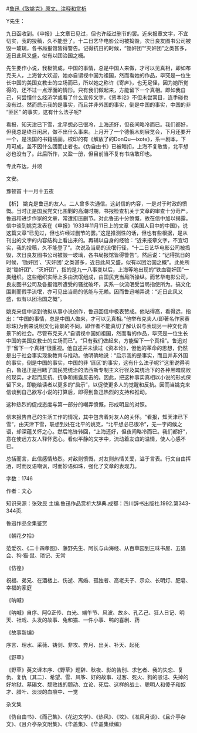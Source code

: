 #[鲁迅《致姚克》原文、注释和赏析](https://www.vrrw.net/wx/9470.html)

Y先生：

九日函收到。《申报》上文章已见过，但也许经过删节的罢。近来报章文字，不宜切实，我的投稿，久不能登了。十二日艺华电影公司被捣毁，次日良友图书公司被毁一玻璃，各书局报馆皆得警告。记得抗日的时候，“锄奸团”“灭奸团”之类甚多，近日此风又盛，似有以团治国之概。

先生要作小说，我极赞成，中国的事情，总是中国人来做，才可以见真相，即如布克夫人，上海曾大欢迎，她亦自谓视中国为祖国，然而看她的作品，毕究是一位生长中国的美国女教士的立场而已，所以她之称许《寄庐》，也无足怪，因为她所觉得的，还不过一点浮面的情形。只有我们做起来，方能留下一个真相。即如我自己，何尝懂什么经济学或看了什么宣传文字，《资本论》不但未尝寓目，连手碰也没有过。然而启示我的是事实，而且并非外国的事实，倒是中国的事实，中国的非 “匪区” 的事实，这有什么法子呢?

看报，知天津已下雪，北平想必已很冷，上海还好，但夜间略冷而已。我们都好，但我总是终日闲居，做不出什么事来。上月开了一个德俄木刻展览会，下月还要开一个，是法国的书籍插画。校印的有《解放了的DonQu—ixote》，系一剧本，下月可成，盖不因什么团而止者也。《伪自由书》已被暗扣，上海不复敢售，北平想必也没有了。此后所作，又盈一册，但目前当不复有书店敢印也。

专此布达，并颂

文安。

豫顿首 十一月十五夜



【析】 姚克是鲁迅的友人。二人曾多次通信。这封信的内容，一是对于时政的愤慨。当时正是国民党文化围剿的高潮时期，书报检查机关于文章的审查十分苛严。鲁迅和进步作家的文章，常遭扣压删节。对此鲁迅十分愤慨，故在信中加以揭露。信中谈到姚克发表在《申报》1933年11月11日上的文章《美国人目中的中国》，说这篇文章“已见过，但也许经过删节的罢。”这是推测性的话，但也有些根据，是从刊出的文字的内容结构上看出来的。再辅以自身的经验：“近来报章文字，不宜切实，我的投稿，久不能登了”。次说及当局的流氓行径，“十二日艺华电影公司被捣毁，次日良友图书公司被毁一玻璃，各书局报馆皆得警告”。然后说：“记得抗日的时候，‘锄奸团’、‘灭奸团’ 之类甚多，近日此风又盛，似有以团治国之概”。此处所说“锄奸团”、“灭奸团”，指的是九一八事变以后，上海等地出现的“铁血锄奸团”一类组织。这些组织实际上多由流氓组成，由国民党当局所操纵。而艺华电影公司，良友图书公司及各报馆所遭受的骚扰破坏，实系一伙流氓受当局指使所为。搞文化围剿而假手流氓，亦可见出当局的低能与无赖。因而鲁迅嘲弄说：“近日此风又盛，似有以团治国之概”。

姚克来信中谈到他拟从事小说创作，鲁迅回信中极表赞成。他站得高，看得远，指出：“中国的事情，总是中国人做来，才可以见真相。”他举布克夫人(即著名作家赛珍珠)为例来说明文化背景的不同，即作者不能真切了解认识与表现另一种文化背景下的社会。尽管布克夫人“自谓视中国如祖国，然而看的作品，毕究是一位生长中国的美国女教士的立场而已”。“只有我们做起来，方能留下一个真相”。鲁迅对于“留下一个真相”很重视。他自述并未读过《资本论》，但他的革命的思想，仍然是出于社会事实现象教育与推动。他明确地说：“启示我的是事实，而且并非外国的事实，倒是中国的事实，中国的非 ‘匪区’的事实，这有什么法子呢?”这里说得明白，鲁迅正是目睹了国民党统治的法西斯专制主义行径及其统治下的各种黑暗腐败的现实，才起而反抗、抗争和揭露反击的。因此，把这种事实真相以小说的形式保留下来，即能给读者以更多的“启示”，以促使更多人的觉醒和反抗。因而当姚克来信谈到自己欲写小说的打算后，即得到鲁迅热烈的支持和推动。

这种热烈的促成态度与第一部分的嘲弄愤慨，形成明显的对照。

信末报告自己的生活工作的情况，其中包含着对友人的关怀。“看报，知天津已下雪”，由天津下雪，联想到处在北平的姚克，“北平想必已很冷”，无一字问候之语，却深蕴关怀之心。然后笔锋转回，“上海还好，但夜间略冷而已。我们都好”，意在使远方友人释怀宽心。看似平静的文字中，流动着友谊的温情，使人心感不已。

总括而言，此信感情热烈。对敌则愤慨，对友则热情关爱，溢于言表。行文自由挥洒，时而反语嘲讽，时而妙语如珠，强化了文章的表现力。

字数：1746

作者：文心

知识来源：张效民 主编.鲁迅作品赏析大辞典.成都：四川辞书出版社.1992.第343-344页.

鲁迅作品全集鉴赏

《朝花夕拾》

范爱农、《二十四孝图》、藤野先生、阿长与山海经、从百草园到三味书屋、五猖会、狗·猫·鼠、琐记、无常

《仿徨》

祝福、弟兄、在酒楼上、伤逝、离婚、孤独者、高老夫子、示众、长明灯、肥皂、幸福的家庭

《呐喊》

《呐喊》自序、阿Q正传、白光、端午节、风波、故乡、孔乙己、狂人日记、明天、社戏、头发的故事、兔和猫、一件小事、鸭的喜剧、药

《故事新编》

序言、理水、采薇、铸剑、非攻、奔月、出关、补天、起死

《野草》

《野草》英文译本序、《野草》题辞、秋夜、影的告别、求乞者、我的失恋、复仇、复仇〔其二〕、希望、雪、风筝、好的故事、过客、死火、狗的驳诘、失掉的好地狱、墓碣文、颓败线的颤动、立论、死后、这样的战士、聪明人和傻子和奴才、腊叶、淡淡的血痕中、一觉

杂文集

《伪自由书》、《而己集》、《花边文学》、《热风》、《坟》、《准风月谈》、《且介亭杂文》、《且介亭杂文附集》、《华盖集》、《华盖集续编》

